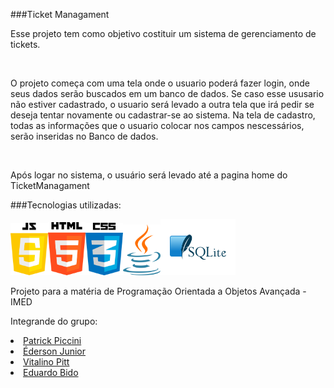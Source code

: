 ###Ticket Managament
<p>Esse projeto tem como objetivo costituir um sistema de gerenciamento de tickets.</p><br>
<p>O projeto começa com uma tela onde o usuario poderá fazer login, onde seus dados serão buscados em um banco de dados. Se caso esse ususario não estiver cadastrado, o usuario será levado a outra tela que irá pedir se deseja tentar novamente ou cadastrar-se ao sistema. Na tela de cadastro, todas as informações que o usuario colocar nos campos nescessários, serão inseridas no Banco de dados. </p> <br>
<p>Após logar no sistema, o usuário será levado até a pagina home do TicketManagament</p>

###Tecnologias utilizadas:

<img src="https://github.com/PatrickPiccini/TicketManagament/blob/main/Icons/JavaScript.png" width="60" /><img src="https://github.com/PatrickPiccini/TicketManagament/blob/main/Icons/Html%205.png"  width="60"  /><img src="https://github.com/PatrickPiccini/TicketManagament/blob/main/Icons/Css3.png" width="60" /><img src= 'https://github.com/PatrickPiccini/TicketManagament/blob/main/Icons/Java.png' width="60px"/><img src= 'https://github.com/PatrickPiccini/TicketManagament/blob/main/Icons/pngegg.png' width="120px"/>
<br>
<p>Projeto para a matéria de Programação Orientada a Objetos Avançada - IMED</p>
<p>Integrande do grupo:</p>
<nav>
    <li><a href="https://github.com/PatrickPiccini">Patrick Piccini</a></li>
    <li><a href="https://github.com/Dunkode">Éderson Junior</a></li>
    <li><a href="https://github.com/VitalinoPitt">Vitalino Pitt</a></li>
    <li><a href="https://github.com/b1d0ws">Eduardo Bido</a></li>
</nav>
